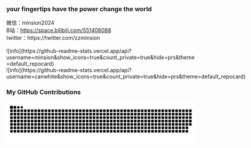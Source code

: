 ### your fingertips have the power change the world
<div>微信：minsion2024</div>
<div>B站：<a href="https://space.bilibili.com/551408088" target="_blank">https://space.bilibili.com/551408088</a></div>
<div>twitter：https://twitter.com/zzminsion</div>
<br />
![info](https://github-readme-stats.vercel.app/api?username=minsion&show_icons=true&count_private=true&hide=prs&theme=default_repocard)
<div style="display: flex">
  ![info](https://github-readme-stats.vercel.app/api?username=canwhite&show_icons=true&count_private=true&hide=prs&theme=default_repocard)
<!--   <img style="height: 150px;" src="https://github-readme-stats.vercel.app/api/top-langs/?username=minsion&hide_title=true&hide_border=true&layout=compact&bg_color=0,73FA79,73FDFF,D783FF&theme=graywhite&locale=cn" /> -->
</div>

### My GitHub Contributions

![](https://raw.githubusercontent.com/minsion/minsion/main/assets/github-contribution-grid-snake.svg)
